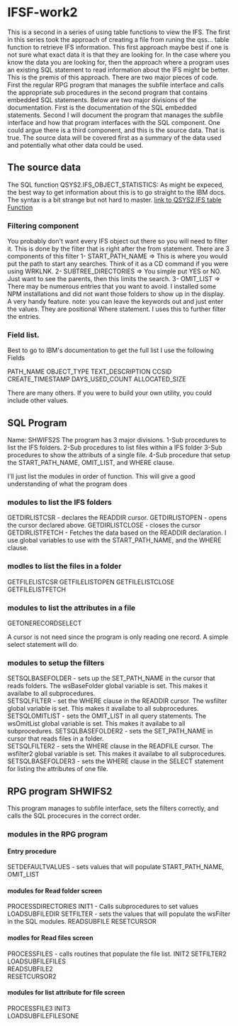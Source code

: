# IFSF-work2

This is a second in a series of using table functions to view the IFS. The first in this series took the approach of creating a file from runing the qss...  table function to retrieve IFS information.  This first approach maybe best if one is not sure what exact data it is that they are looking for. In the case where you know the data you are looking for, then the approach where a program uses an existing SQL statement to read information about the IFS might be better. This is the premis of this approach. There are two major pieces of code. First the regular RPG program that manages the subfile interface and calls the appropriate sub procedures in the second program that contains embedded SQL statements. Below are two major divisions of the documentation. First is the documentation of the SQL embedded statements. Second I will document the program that manages the subfile interface and how that program interfaces with the SQL component. One could argue there is a third component, and this is the source data. That is true. The source data will be covered first as a summary of the data used and potentially what other data could be used. 

## The source data 
The SQL function QSYS2.IFS_OBJECT_STATISTICS: 
As might be expeced, the best way to get information about this is to go straight to the IBM docs. The syntax is a bit strange but not hard to master.
	[link to QSYS2.IFS table Function]([https://www.example.com](https://www.ibm.com/docs/en/i/7.4?topic=services-ifs-object-statistics-table-function))
### Filtering component
You probably don't want every IFS  object out there so you will need to filter it. This is done by the filter that is right after the from statement. There are 3 components of this filter 
1- START_PATH_NAME =>   This is where you would put the path to start any searches.  Think of it as a CD command if you were using WRKLNK.
2- SUBTREE_DIRECTORIES => You simple put YES or NO. Just want to see the parents, then this limits the search. 
3- OMIT_LIST =>  There may be numerous entries that you want to avoid. I installed some NPM installations and did not want those folders to show up in the display. A very handy feature. 
  note: you can leave the keywords out and just enter the values. They are positional 
  Where statement. I uses this to further filter the entries. 

### Field list. 
Best to go to IBM's documentation to get the full list
I use the following Fields 

PATH_NAME 
OBJECT_TYPE 
TEXT_DESCRIPTION 
CCSID 
CREATE_TIMESTAMP 
DAYS_USED_COUNT 
ALLOCATED_SIZE 

There are many others. If you were to build your own utility, you could include other values. 

## SQL Program 
Name: SHWIFS2S 
The program has 3 major divisions. 
1-Sub procedures to list the IFS folders. 
2-Sub procedures to list files within a IFS folder 
3-Sub procedures to show the attributs of a single file. 
4-Sub procedure that setup the START_PATH_NAME, OMIT_LIST, and WHERE clause. 

I'll just list the modules in order of function. This will give a good understanding of what the program does 
### modules to list the IFS folders 
GETDIRLISTCSR - declares the READDIR cursor. 
GETDIRLISTOPEN - opens the cursor declared above. 
GETDIRLISTCLOSE - closes the cursor           
GETDIRLISTFETCH - Fetches the data based on the READDIR declaration. I use global variables to use with the START_PATH_NAME, and the WHERE clause.           
            
### modles to list the files in a folder 
GETFILELISTCSR
GETFILELISTOPEN 
GETFILELISTCLOSE                        
GETFILELISTFETCH                      

### modules to list the attributes in a file 
GETONERECORDSELECT

A cursor is not need since the program is only reading one record. A simple select statement will do. 
             
### modules to setup the filters 
SETSQLBASEFOLDER - sets up the SET_PATH_NAME in the cursor that reads folders. The wsBaseFolder global variable is set. This makes it availabe to all subprocedures.       
SETSQLFILTER - set the WHERE clause in the READDIR cursor. The wsfilter global variable is set. This makes it availabe to all subprocedures. 
SETSQLOMITLIST - sets the OMIT_LIST in all query statements. The wsOmitList global variable is set. This makes it availabe to all subprocedures.
SETSQLBASEFOLDER2 - sets the SET_PATH_NAME in cursor that reads files in a folder.       
SETSQLFILTER2 - sets the WHERE clause in the READFILE cursor. The wsfilter2 global variable is set. This makes it availabe to all subprocedures. 
SETSQLBASEFOLDER3 - sets the WHERE clause in the SELECT statement for listing the attributes of one file.      

## RPG program SHWIFS2 
This program manages to subfile interface, sets the filters correctly, and calls the SQL procecures in the correct order. 

### modules in the RPG program 

#### Entry procedure 
SETDEFAULTVALUES - sets values that will populate START_PATH_NAME, OMIT_LIST

#### modules for Read folder screen 
PROCESSDIRECTORIES 
  INIT1 - Calls subprocedures to set values
  LOADSUBFILEDIR
  SETFILTER - sets the values that will populate the wsFilter in the SQL modules.
  READSUBFILE
  RESETCURSOR
       
#### modles for Read files screen 
PROCESSFILES - calls routines that populate the file list. 
  INIT2 
  SETFILTER2
  LOADSUBFILEFILES                   
  READSUBFILE2                     
  RESETCURSOR2                       
     

#### modules for list attribute for file screen 
PROCESSFILE3
  INIT3                               
  LOADSUBFILEFILESONE                          
                             
                   

                     
                     
                                      



         
          
          
             
 
          
         


